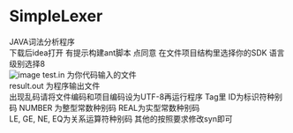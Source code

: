 # SimpleLexer  
JAVA词法分析程序  
下载后idea打开 有提示构建ant脚本 点同意 在文件项目结构里选择你的SDK 语言级别选择8  
![image](https://user-images.githubusercontent.com/76891029/198209665-d7e4e070-c9eb-492b-97ce-e7bb9ec4d782.png)
test.in 为你代码输入的文件  
result.out 为程序输出文件  
出现乱码请将文件编码和项目编码设为UTF-8再运行程序
Tag里 ID为标识符种别码 NUMBER 为整型常数种别码 REAL为实型常数种别码  
LE, GE, NE, EQ为关系运算符种别码  其他的按照要求修改syn即可

